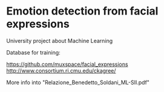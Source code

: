 # Emotion detection from facial expressions
University project about Machine Learning

Database for training:

https://github.com/muxspace/facial_expressions
http://www.consortium.ri.cmu.edu/ckagree/

More info into "Relazione_Benedetto_Soldani_ML-SII.pdf"
